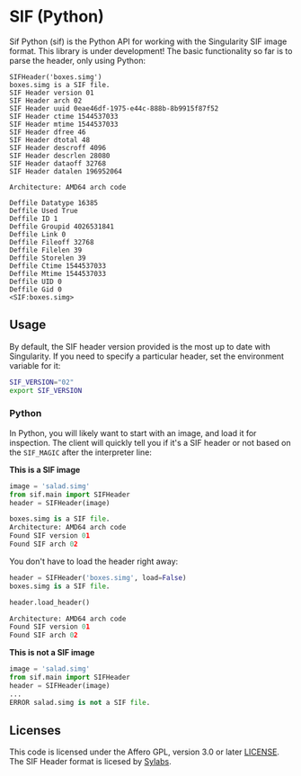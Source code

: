 # SIF (Python)

Sif Python (sif) is the Python API for working with the Singularity SIF image
format. This library is under development! The basic functionality so far is to 
parse the header, only using Python:

```
SIFHeader('boxes.simg')
boxes.simg is a SIF file.
SIF Header version 01
SIF Header arch 02
SIF Header uuid 0eae46df-1975-e44c-888b-8b9915f87f52
SIF Header ctime 1544537033
SIF Header mtime 1544537033
SIF Header dfree 46
SIF Header dtotal 48
SIF Header descroff 4096
SIF Header descrlen 28080
SIF Header dataoff 32768
SIF Header datalen 196952064

Architecture: AMD64 arch code

Deffile Datatype 16385
Deffile Used True
Deffile ID 1
Deffile Groupid 4026531841
Deffile Link 0
Deffile Fileoff 32768
Deffile Filelen 39
Deffile Storelen 39
Deffile Ctime 1544537033
Deffile Mtime 1544537033
Deffile UID 0
Deffile Gid 0
<SIF:boxes.simg>
```



## Usage

By default, the SIF header version provided is the most up to date with Singularity.
If you need to specify a particular header, set the environment variable for it:

```bash
SIF_VERSION="02"
export SIF_VERSION
```

### Python
In Python, you will likely want to start with an image, and load it for inspection.
The client will quickly tell you if it's a SIF header or not based on the `SIF_MAGIC`
after the interpreter line:

**This is a SIF image**

```python
image = 'salad.simg'
from sif.main import SIFHeader
header = SIFHeader(image)

boxes.simg is a SIF file.
Architecture: AMD64 arch code
Found SIF version 01
Found SIF arch 02
```

You don't have to load the header right away:

```python
header = SIFHeader('boxes.simg', load=False)
boxes.simg is a SIF file.

header.load_header()

Architecture: AMD64 arch code
Found SIF version 01
Found SIF arch 02
```

**This is not a SIF image**

```python
image = 'salad.simg'
from sif.main import SIFHeader
header = SIFHeader(image)
...
ERROR salad.simg is not a SIF file.
```

## Licenses

This code is licensed under the Affero GPL, version 3.0 or later [LICENSE](LICENSE).
The SIF Header format is licesed by [Sylabs](https://github.com/sylabs/sif/blob/master/pkg/sif/sif.go).
